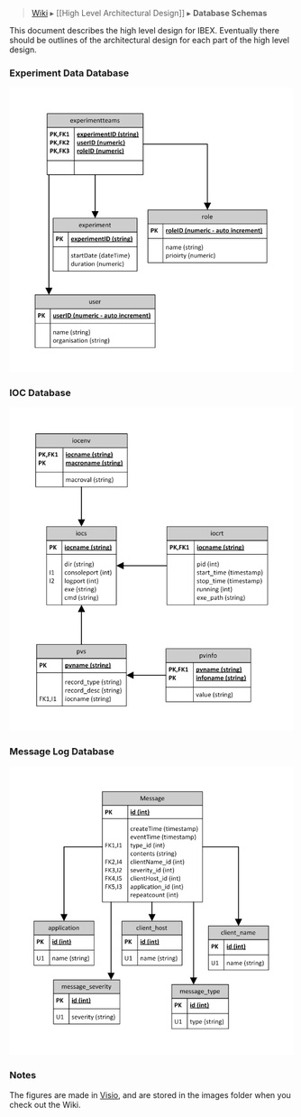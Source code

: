 > [Wiki](Home) ▸ [[High Level Architectural Design]] ▸ **Database Schemas**

This document describes the high level design for IBEX. Eventually there should be outlines of the architectural design for each part of the high level design.

### Experiment Data Database

![Experiment Data Database](architectural_design/images/Database-Schemas/experiment_data_database.png)

### IOC Database

![IOC Database](architectural_design/images/Database-Schemas/ioc_database.png)

### Message Log Database

![Message Log Database](architectural_design/images/Database-Schemas/message_log_database.png)

### Notes

The figures are made in [Visio](https://products.office.com/en-gb/visio/flowchart-software), and are stored in the images folder when you check out the Wiki.

